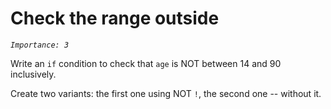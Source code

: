 # Check the range outside
_`Importance: 3`_

Write an `if` condition to check that `age` is NOT between 14 and 90 inclusively.

Create two variants: the first one using NOT `!`, the second one -- without it.
